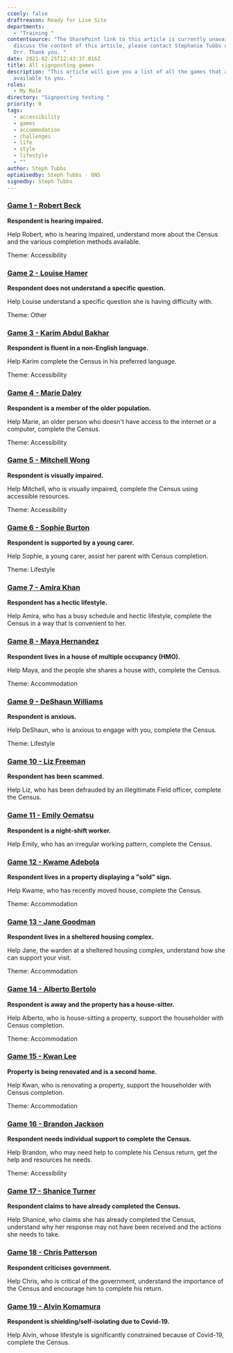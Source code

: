 ```yaml
---
cconly: false
draftreason: Ready for Live Site
departments:
  - "Training "
contentsource: "The SharePoint link to this article is currently unavailable. To
  discuss the content of this article, please contact Stephanie Tubbs or Rachel
  Orr. Thank you. "
date: 2021-02-25T12:43:37.016Z
title: All signposting games
description: "This article will give you a list of all the games that are
  available to you. "
roles:
  - My Role
directory: "Signposting testing "
priority: 0
tags:
  - accessibility
  - games
  - accommodation
  - challenges
  - life
  - style
  - lifestyle
  - ""
author: Steph Tubbs
optimisedby: Steph Tubbs - ONS
signedby: Steph Tubbs
---
```

### [Game 1 - Robert Beck](https://signpost.census.selfhelp.onsdigital.uk/SignpostingGame1/story.html)

**Respondent is hearing impaired.** 

Help Robert, who is hearing impaired, understand more about the Census and the various completion methods available. 

Theme: Accessibility

### [Game 2 - Louise Hamer](https://signpost.census.selfhelp.onsdigital.uk/SignpostingGame2/story.html)

**Respondent does not understand a specific question.**

Help Louise understand a specific question she is having difficulty with. 

Theme: Other

### [Game 3 - Karim Abdul Bakhar](https://signpost.census.selfhelp.onsdigital.uk/SignpostingGame3/story.html)

**Respondent is fluent in a non-English language.** 

Help Karim complete the Census in his preferred language. 

Theme: Accessibility

### [Game 4 - Marie Daley](https://signpost.census.selfhelp.onsdigital.uk/SignpostingGame4/story.html)

**Respondent is a member of the older population.** 

Help Marie, an older person who doesn't have access to the internet or a computer, complete the Census. 

Theme: Accessibility

### [Game 5 - Mitchell Wong](https://signpost.census.selfhelp.onsdigital.uk/SignpostingGame5/story.html)

**Respondent is visually impaired.** 

Help Mitchell, who is visually impaired, complete the Census using accessible resources. 

Theme: Accessibility 

### [Game 6 - Sophie Burton](https://signpost.census.selfhelp.onsdigital.uk/SignpostingGame6/story.html)

**Respondent is supported by a young carer.**

Help Sophie, a young carer, assist her parent with Census completion. 

Theme: Lifestyle

### [Game 7 - Amira Khan](https://signpost.census.selfhelp.onsdigital.uk/SignpostingGame7/story.html)

**Respondent has a hectic lifestyle.**

Help Amira, who has a busy schedule and hectic lifestyle, complete the Census in a way that is convenient to her. 

### [Game 8 - Maya Hernandez](https://signpost.census.selfhelp.onsdigital.uk/SignpostingGame8/story.html)

**Respondent lives in a house of multiple occupancy (HMO).** 

Help Maya, and the people she shares a house with, complete the Census. 

Theme: Accommodation 

### [Game 9 - DeShaun Williams](https://signpost.census.selfhelp.onsdigital.uk/SignpostingGame9/story.html)

**Respondent is anxious.** 

Help DeShaun, who is anxious to engage with you, complete the Census. 

Theme: Lifestyle 

### [Game 10 - Liz Freeman](https://signpost.census.selfhelp.onsdigital.uk/SignpostingGame10/story.html)

**Respondent has been scammed.** 

Help Liz, who has been defrauded by an illegitimate Field officer, complete the Census. 

### [Game 11 - Emily Oematsu](https://signpost.census.selfhelp.onsdigital.uk/SignpostingGame11/story.html)

**Respondent is a night-shift worker.** 

Help Emily, who has an irregular working pattern, complete the Census. 

### [Game 12 - Kwame Adebola](https://signpost.census.selfhelp.onsdigital.uk/SignpostingGame12/story.html)

**Respondent lives in a property displaying a "sold" sign.** 

Help Kwame, who has recently moved house, complete the Census.

Theme: Accommodation 

### [Game 13 - Jane Goodman](https://signpost.census.selfhelp.onsdigital.uk/SignpostingGame13/story.html)

**Respondent lives in a sheltered housing complex.** 

Help Jane, the warden at a sheltered housing complex, understand how she can support your visit. 

Theme: Accommodation 

### [Game 14 - Alberto Bertolo](https://signpost.census.selfhelp.onsdigital.uk/SignpostingGame14/story.html)

**Respondent is away and the property has a house-sitter.** 

Help Alberto, who is house-sitting a property, support the householder with Census completion. 

Theme: Accommodation 

### [Game 15 - Kwan Lee](https://signpost.census.selfhelp.onsdigital.uk/SignpostingGame15/story.html)

**Property is being renovated and is a second home.** 

Help Kwan, who is renovating a property, support the householder with Census completion. 

Theme: Accommodation

### [Game 16 - Brandon Jackson](https://signpost.census.selfhelp.onsdigital.uk/SignpostingGame16/story.html)

**Respondent needs individual support to complete the Census.** 

Help Brandon, who may need help to complete his Census return, get the help and resources he needs. 

Theme: Accessibility 

### [Game 17 - Shanice Turner](https://signpost.census.selfhelp.onsdigital.uk/SignpostingGame17/story.html)

**Respondent claims to have already completed the Census.**

Help Shanice, who claims she has already completed the Census, understand why her response may not have been received and the actions she needs to take.

### [Game 18 - Chris Patterson](https://signpost.census.selfhelp.onsdigital.uk/SignpostingGame18/story.html)

**Respondent criticises government.** 

Help Chris, who is critical of the government, understand the importance of the Census and encourage him to complete his return.

### [Game 19 - Alvin Komamura](https://signpost.census.selfhelp.onsdigital.uk/SignpostingGame19/story.html)

**Respondent is shielding/self-isolating due to Covid-19.** 

Help Alvin, whose lifestyle is significantly constrained because of Covid-19, complete the Census.